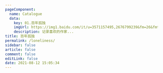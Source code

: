 ```yaml
---
pageComponent: 
  name: Catalogue
  data: 
    key: 01.百年孤独
    imgUrl: https://img1.baidu.com/it/u=3571157495,2676799239&fm=26&fmt=auto&gp=0.jpg
    description: 记录喜欢的作家...
title: 百年孤独
permalink: /loneliness/
sidebar: false
article: false
comment: false
editLink: false
date: 2021-08-12 15:05:34
---
```

